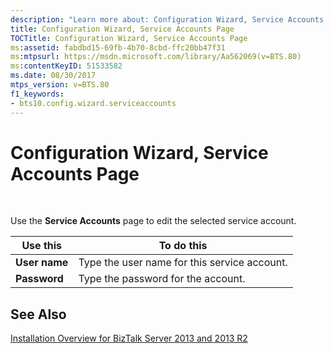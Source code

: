 ```yaml
---
description: "Learn more about: Configuration Wizard, Service Accounts Page"
title: Configuration Wizard, Service Accounts Page
TOCTitle: Configuration Wizard, Service Accounts Page
ms:assetid: fabdbd15-69fb-4b70-8cbd-ffc20bb47f31
ms:mtpsurl: https://msdn.microsoft.com/library/Aa562069(v=BTS.80)
ms:contentKeyID: 51533582
ms.date: 08/30/2017
mtps_version: v=BTS.80
f1_keywords:
- bts10.config.wizard.serviceaccounts
---
```


# Configuration Wizard, Service Accounts Page

 

Use the **Service Accounts** page to edit the selected service account.

<table>
<thead>
<tr class="header">
<th>Use this</th>
<th>To do this</th>
</tr>
</thead>
<tbody>
<tr class="odd">
<td><strong>User name</strong></td>
<td>Type the user name for this service account.</td>
</tr>
<tr class="even">
<td><strong>Password</strong></td>
<td>Type the password for the account.</td>
</tr>
</tbody>
</table>


## See Also

[Installation Overview for BizTalk Server 2013 and 2013 R2](https://msdn.microsoft.com/library/jj248688\(v=bts.80\))

